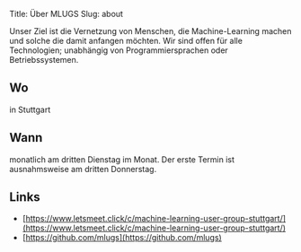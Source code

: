 Title: Über MLUGS
Slug: about

Unser Ziel ist die Vernetzung von Menschen, die Machine-Learning machen und solche die damit anfangen möchten.
Wir sind offen für alle Technologien; unabhängig von Programmiersprachen oder Betriebssystemen.

## Wo

in Stuttgart

## Wann

monatlich am dritten Dienstag im Monat.
Der erste Termin ist ausnahmsweise am dritten Donnerstag.

## Links

- [https://www.letsmeet.click/c/machine-learning-user-group-stuttgart/](https://www.letsmeet.click/c/machine-learning-user-group-stuttgart/)
- [https://github.com/mlugs](https://github.com/mlugs)
